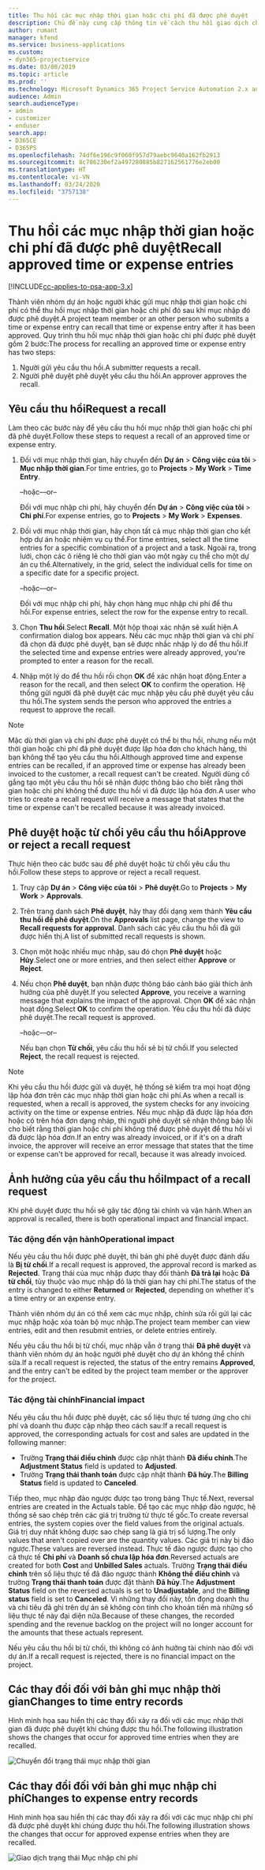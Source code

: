 ```yaml
---
title: Thu hồi các mục nhập thời gian hoặc chi phí đã được phê duyệt
description: Chủ đề này cung cấp thông tin về cách thu hồi giao dịch chi phí hoặc thời gian đã được phê duyệt trước đó.
author: rumant
manager: kfend
ms.service: business-applications
ms.custom:
- dyn365-projectservice
ms.date: 03/08/2019
ms.topic: article
ms.prod: ''
ms.technology: Microsoft Dynamics 365 Project Service Automation 2.x and 3.x
audience: Admin
search.audienceType:
- admin
- customizer
- enduser
search.app:
- D365CE
- D365PS
ms.openlocfilehash: 74df6e196c9f060f957d79aebc9640a162fb2913
ms.sourcegitcommit: 8c786230ef2a497280885b827162561776e2eb00
ms.translationtype: HT
ms.contentlocale: vi-VN
ms.lasthandoff: 03/24/2020
ms.locfileid: "3757138"
---
```

# <a name="recall-approved-time-or-expense-entries"></a><span data-ttu-id="d0021-103">Thu hồi các mục nhập thời gian hoặc chi phí đã được phê duyệt</span><span class="sxs-lookup"><span data-stu-id="d0021-103">Recall approved time or expense entries</span></span>

[!INCLUDE[cc-applies-to-psa-app-3.x](../includes/cc-applies-to-psa-app-3x.md)]

<span data-ttu-id="d0021-104">Thành viên nhóm dự án hoặc người khác gửi mục nhập thời gian hoặc chi phí có thể thu hồi mục nhập thời gian hoặc chi phí đó sau khi mục nhập đó được phê duyệt.</span><span class="sxs-lookup"><span data-stu-id="d0021-104">A project team member or an other person who submits a time or expense entry can recall that time or expense entry after it has been approved.</span></span> <span data-ttu-id="d0021-105">Quy trình thu hồi mục nhập thời gian hoặc chi phí được phê duyệt gồm 2 bước:</span><span class="sxs-lookup"><span data-stu-id="d0021-105">The process for recalling an approved time or expense entry has two steps:</span></span>

1. <span data-ttu-id="d0021-106">Người gửi yêu cầu thu hồi.</span><span class="sxs-lookup"><span data-stu-id="d0021-106">A submitter requests a recall.</span></span>
2. <span data-ttu-id="d0021-107">Người phê duyệt phê duyệt yêu cầu thu hồi.</span><span class="sxs-lookup"><span data-stu-id="d0021-107">An approver approves the recall.</span></span>

## <a name="request-a-recall"></a><span data-ttu-id="d0021-108">Yêu cầu thu hồi</span><span class="sxs-lookup"><span data-stu-id="d0021-108">Request a recall</span></span>

<span data-ttu-id="d0021-109">Làm theo các bước này để yêu cầu thu hồi mục nhập thời gian hoặc chi phí đã phê duyệt.</span><span class="sxs-lookup"><span data-stu-id="d0021-109">Follow these steps to request a recall of an approved time or expense entry.</span></span>

1. <span data-ttu-id="d0021-110">Đối với mục nhập thời gian, hãy chuyển đến **Dự án** \> **Công việc của tôi** \> **Mục nhập thời gian**.</span><span class="sxs-lookup"><span data-stu-id="d0021-110">For time entries, go to **Projects** \> **My Work** \> **Time Entry**.</span></span>

    <span data-ttu-id="d0021-111">–hoặc–</span><span class="sxs-lookup"><span data-stu-id="d0021-111">–or–</span></span>

    <span data-ttu-id="d0021-112">Đối với mục nhập chi phí, hãy chuyển đến **Dự án** \> **Công việc của tôi** \> **Chi phí**.</span><span class="sxs-lookup"><span data-stu-id="d0021-112">For expense entries, go to **Projects** \> **My Work** \> **Expenses**.</span></span>

2. <span data-ttu-id="d0021-113">Đối với mục nhập thời gian, hãy chọn tất cả mục nhập thời gian cho kết hợp dự án hoặc nhiệm vụ cụ thể.</span><span class="sxs-lookup"><span data-stu-id="d0021-113">For time entries, select all the time entries for a specific combination of a project and a task.</span></span> <span data-ttu-id="d0021-114">Ngoài ra, trong lưới, chọn các ô riêng lẻ cho thời gian vào một ngày cụ thể cho một dự án cụ thể.</span><span class="sxs-lookup"><span data-stu-id="d0021-114">Alternatively, in the grid, select the individual cells for time on a specific date for a specific project.</span></span>

    <span data-ttu-id="d0021-115">–hoặc–</span><span class="sxs-lookup"><span data-stu-id="d0021-115">–or–</span></span>

    <span data-ttu-id="d0021-116">Đối với mục nhập chi phí, hãy chọn hàng mục nhập chi phí để thu hồi.</span><span class="sxs-lookup"><span data-stu-id="d0021-116">For expense entries, select the row for the expense entry to recall.</span></span>

3. <span data-ttu-id="d0021-117">Chọn **Thu hồi**.</span><span class="sxs-lookup"><span data-stu-id="d0021-117">Select **Recall**.</span></span> <span data-ttu-id="d0021-118">Một hộp thoại xác nhận sẽ xuất hiện.</span><span class="sxs-lookup"><span data-stu-id="d0021-118">A confirmation dialog box appears.</span></span> <span data-ttu-id="d0021-119">Nếu các mục nhập thời gian và chi phí đã chọn đã được phê duyệt, bạn sẽ được nhắc nhập lý do để thu hồi.</span><span class="sxs-lookup"><span data-stu-id="d0021-119">If the selected time and expense entries were already approved, you're prompted to enter a reason for the recall.</span></span>
4. <span data-ttu-id="d0021-120">Nhập một lý do để thu hồi rồi chọn **OK** để xác nhận hoạt động.</span><span class="sxs-lookup"><span data-stu-id="d0021-120">Enter a reason for the recall, and then select **OK** to confirm the operation.</span></span> <span data-ttu-id="d0021-121">Hệ thống gửi người đã phê duyệt các mục nhập yêu cầu phê duyệt yêu cầu thu hồi.</span><span class="sxs-lookup"><span data-stu-id="d0021-121">The system sends the person who approved the entries a request to approve the recall.</span></span>

> [!NOTE]
> <span data-ttu-id="d0021-122">Mặc dù thời gian và chi phí được phê duyệt có thể bị thu hồi, nhưng nếu một thời gian hoặc chi phí đã phê duyệt được lập hóa đơn cho khách hàng, thì bạn không thể tạo yêu cầu thu hồi.</span><span class="sxs-lookup"><span data-stu-id="d0021-122">Although approved time and expense entries can be recalled, if an approved time or expense has already been invoiced to the customer, a recall request can't be created.</span></span> <span data-ttu-id="d0021-123">Người dùng cố gắng tạo một yêu cầu thu hồi sẽ nhận được thông báo cho biết rằng thời gian hoặc chi phí không thể được thu hồi vì đã được lập hóa đơn.</span><span class="sxs-lookup"><span data-stu-id="d0021-123">A user who tries to create a recall request will receive a message that states that the time or expense can't be recalled because it was already invoiced.</span></span>

## <a name="approve-or-reject-a-recall-request"></a><span data-ttu-id="d0021-124">Phê duyệt hoặc từ chối yêu cầu thu hồi</span><span class="sxs-lookup"><span data-stu-id="d0021-124">Approve or reject a recall request</span></span>

<span data-ttu-id="d0021-125">Thực hiện theo các bước sau để phê duyệt hoặc từ chối yêu cầu thu hồi.</span><span class="sxs-lookup"><span data-stu-id="d0021-125">Follow these steps to approve or reject a recall request.</span></span>

1. <span data-ttu-id="d0021-126">Truy cập **Dự án** \> **Công việc của tôi** \> **Phê duyệt**.</span><span class="sxs-lookup"><span data-stu-id="d0021-126">Go to **Projects** \> **My Work** \> **Approvals**.</span></span>
2. <span data-ttu-id="d0021-127">Trên trang danh sách **Phê duyệt**, hãy thay đổi dạng xem thành **Yêu cầu thu hồi để phê duyệt**.</span><span class="sxs-lookup"><span data-stu-id="d0021-127">On the **Approvals** list page, change the view to **Recall requests for approval**.</span></span> <span data-ttu-id="d0021-128">Danh sách các yêu cầu thu hồi đã gửi được hiển thị.</span><span class="sxs-lookup"><span data-stu-id="d0021-128">A list of submitted recall requests is shown.</span></span>
3. <span data-ttu-id="d0021-129">Chọn một hoặc nhiều mục nhập, sau đó chọn **Phê duyệt** hoặc **Hủy**.</span><span class="sxs-lookup"><span data-stu-id="d0021-129">Select one or more entries, and then select either **Approve** or **Reject**.</span></span>
4. <span data-ttu-id="d0021-130">Nếu chọn **Phê duyệt**, bạn nhận được thông báo cảnh báo giải thích ảnh hưởng của phê duyệt.</span><span class="sxs-lookup"><span data-stu-id="d0021-130">If you selected **Approve**, you receive a warning message that explains the impact of the approval.</span></span> <span data-ttu-id="d0021-131">Chọn **OK** để xác nhận hoạt động.</span><span class="sxs-lookup"><span data-stu-id="d0021-131">Select **OK** to confirm the operation.</span></span> <span data-ttu-id="d0021-132">Yêu cầu thu hồi đã được phê duyệt.</span><span class="sxs-lookup"><span data-stu-id="d0021-132">The recall request is approved.</span></span>

    <span data-ttu-id="d0021-133">–hoặc–</span><span class="sxs-lookup"><span data-stu-id="d0021-133">–or–</span></span>

    <span data-ttu-id="d0021-134">Nếu bạn chọn **Từ chối**, yêu cầu thu hồi sẽ bị từ chối.</span><span class="sxs-lookup"><span data-stu-id="d0021-134">If you selected **Reject**, the recall request is rejected.</span></span>

> [!NOTE]
> <span data-ttu-id="d0021-135">Khi yêu cầu thu hồi được gửi và duyệt, hệ thống sẽ kiểm tra mọi hoạt động lập hóa đơn trên các mục nhập thời gian hoặc chi phí.</span><span class="sxs-lookup"><span data-stu-id="d0021-135">As when a recall is requested, when a recall is approved, the system checks for any invoicing activity on the time or expense entries.</span></span> <span data-ttu-id="d0021-136">Nếu mục nhập đã được lập hóa đơn hoặc có trên hóa đơn dạng nháp, thì người phê duyệt sẽ nhận thông báo lỗi cho biết rằng thời gian hoặc chi phí không thể được phê duyệt để thu hồi vì đã được lập hóa đơn.</span><span class="sxs-lookup"><span data-stu-id="d0021-136">If an entry was already invoiced, or if it's on a draft invoice, the approver will receive an error message that states that the time or expense can't be approved for recall, because it was already invoiced.</span></span>

## <a name="impact-of-a-recall-request"></a><span data-ttu-id="d0021-137">Ảnh hưởng của yêu cầu thu hồi</span><span class="sxs-lookup"><span data-stu-id="d0021-137">Impact of a recall request</span></span>

<span data-ttu-id="d0021-138">Khi phê duyệt được thu hồi sẽ gây tác động tài chính và vận hành.</span><span class="sxs-lookup"><span data-stu-id="d0021-138">When an approval is recalled, there is both operational impact and financial impact.</span></span>

### <a name="operational-impact"></a><span data-ttu-id="d0021-139">Tác động đến vận hành</span><span class="sxs-lookup"><span data-stu-id="d0021-139">Operational impact</span></span>

<span data-ttu-id="d0021-140">Nếu yêu cầu thu hồi được phê duyệt, thì bản ghi phê duyệt được đánh dấu là **Bị từ chối**.</span><span class="sxs-lookup"><span data-stu-id="d0021-140">If a recall request is approved, the approval record is marked as **Rejected**.</span></span> <span data-ttu-id="d0021-141">Trạng thái của mục nhập được thay đổi thành **Đã trả lại** hoặc **Đã từ chối**, tùy thuộc vào mục nhập đó là thời gian hay chi phí.</span><span class="sxs-lookup"><span data-stu-id="d0021-141">The status of the entry is changed to either **Returned** or **Rejected**, depending on whether it's a time entry or an expense entry.</span></span>

<span data-ttu-id="d0021-142">Thành viên nhóm dự án có thể xem các mục nhập, chỉnh sửa rồi gửi lại các mục nhập hoặc xóa toàn bộ mục nhập.</span><span class="sxs-lookup"><span data-stu-id="d0021-142">The project team member can view entries, edit and then resubmit entries, or delete entries entirely.</span></span>

<span data-ttu-id="d0021-143">Nếu yêu cầu thu hồi bị từ chối, mục nhập vẫn ở trạng thái **Đã phê duyệt** và thành viên nhóm dự án hoặc người phê duyệt cho dự án không thể chỉnh sửa.</span><span class="sxs-lookup"><span data-stu-id="d0021-143">If a recall request is rejected, the status of the entry remains **Approved**, and the entry can't be edited by the project team member or the approver for the project.</span></span>

### <a name="financial-impact"></a><span data-ttu-id="d0021-144">Tác động tài chính</span><span class="sxs-lookup"><span data-stu-id="d0021-144">Financial impact</span></span>

<span data-ttu-id="d0021-145">Nếu yêu cầu thu hồi được phê duyệt, các số liệu thực tế tương ứng cho chi phí và doanh thu được cập nhập theo cách sau:</span><span class="sxs-lookup"><span data-stu-id="d0021-145">If a recall request is approved, the corresponding actuals for cost and sales are updated in the following manner:</span></span>

- <span data-ttu-id="d0021-146">Trường **Trạng thái điều chỉnh** được cập nhật thành **Đã điều chỉnh**.</span><span class="sxs-lookup"><span data-stu-id="d0021-146">The **Adjustment Status** field is updated to **Adjusted**.</span></span>
- <span data-ttu-id="d0021-147">Trường **Trạng thái thanh toán** được cập nhật thành **Đã hủy**.</span><span class="sxs-lookup"><span data-stu-id="d0021-147">The **Billing Status** field is updated to **Canceled**.</span></span>

<span data-ttu-id="d0021-148">Tiếp theo, mục nhập đảo ngược được tạo trong bảng Thực tế.</span><span class="sxs-lookup"><span data-stu-id="d0021-148">Next, reversal entries are created in the Actuals table.</span></span> <span data-ttu-id="d0021-149">Để tạo các mục nhập đảo ngược, hệ thống sẽ sao chép trên các giá trị trường từ thực tế gốc.</span><span class="sxs-lookup"><span data-stu-id="d0021-149">To create reversal entries, the system copies over the field values from the original actuals.</span></span> <span data-ttu-id="d0021-150">Giá trị duy nhất không được sao chép sang là giá trị số lượng.</span><span class="sxs-lookup"><span data-stu-id="d0021-150">The only values that aren't copied over are the quantity values.</span></span> <span data-ttu-id="d0021-151">Các giá trị này bị đảo ngược.</span><span class="sxs-lookup"><span data-stu-id="d0021-151">These values are reversed instead.</span></span> <span data-ttu-id="d0021-152">Thực tế đảo ngược được tạo cho cả thực tế **Chi phí** và **Doanh số chưa lập hóa đơn**.</span><span class="sxs-lookup"><span data-stu-id="d0021-152">Reversed actuals are created for both **Cost** and **Unbilled Sales** actuals.</span></span> <span data-ttu-id="d0021-153">Trường **Trạng thái điều chỉnh** trên số liệu thực tế đã đảo ngược thành **Không thể điều chỉnh** và trường **Trạng thái thanh toán** được đặt thành **Đã hủy**.</span><span class="sxs-lookup"><span data-stu-id="d0021-153">The **Adjustment Status** field on the reversed actuals is set to **Unadjustable**, and the **Billing status** field is set to **Canceled**.</span></span> <span data-ttu-id="d0021-154">Vì những thay đổi này, tồn đọng doanh thu và chi tiêu đã ghi trên dự án sẽ không còn tính cho khoản tiền mà những số liệu thực tế này đại diện nữa.</span><span class="sxs-lookup"><span data-stu-id="d0021-154">Because of these changes, the recorded spending and the revenue backlog on the project will no longer account for the amounts that these actuals represent.</span></span>

<span data-ttu-id="d0021-155">Nếu yêu cầu thu hồi bị từ chối, thì không có ảnh hưởng tài chính nào đối với dự án.</span><span class="sxs-lookup"><span data-stu-id="d0021-155">If a recall request is rejected, there is no financial impact on the project.</span></span>

## <a name="changes-to-time-entry-records"></a><span data-ttu-id="d0021-156">Các thay đổi đối với bản ghi mục nhập thời gian</span><span class="sxs-lookup"><span data-stu-id="d0021-156">Changes to time entry records</span></span>

<span data-ttu-id="d0021-157">Hình minh họa sau hiển thị các thay đổi xảy ra đối với các mục nhập thời gian đã được phê duyệt khi chúng được thu hồi.</span><span class="sxs-lookup"><span data-stu-id="d0021-157">The following illustration shows the changes that occur for approved time entries when they are recalled.</span></span>

![Chuyển đổi trạng thái mục nhập thời gian](media/TimeEntryStateTransitions.png)

## <a name="changes-to-expense-entry-records"></a><span data-ttu-id="d0021-159">Các thay đổi đối với bản ghi mục nhập chi phí</span><span class="sxs-lookup"><span data-stu-id="d0021-159">Changes to expense entry records</span></span>

<span data-ttu-id="d0021-160">Hình minh họa sau hiển thị các thay đổi xảy ra đối với các mục nhập chi phí đã được phê duyệt khi chúng được thu hồi.</span><span class="sxs-lookup"><span data-stu-id="d0021-160">The following illustration shows the changes that occur for approved expense entries when they are recalled.</span></span>

![Giao dịch trạng thái Mục nhập chi phí](media/ExpenseEntryStateTransitions.png)

